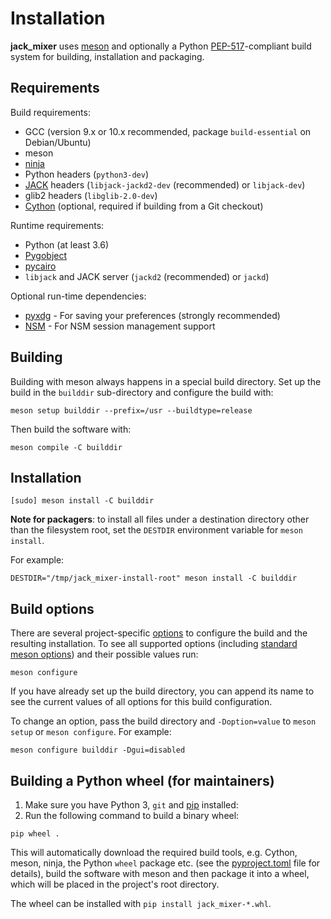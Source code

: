Installation
============

**jack_mixer** uses [meson] and optionally a Python [PEP-517]-compliant build
system for building, installation and packaging.


## Requirements

Build requirements:

 * GCC (version 9.x or 10.x recommended, package `build-essential` on Debian/Ubuntu)
 * meson
 * [ninja]
 * Python headers (`python3-dev`)
 * [JACK] headers (`libjack-jackd2-dev` (recommended) or `libjack-dev`)
 * glib2 headers (`libglib-2.0-dev`)
 * [Cython] (optional, required if building from a Git checkout)

Runtime requirements:

 * Python (at least 3.6)
 * [Pygobject]
 * [pycairo]
 * `libjack` and JACK server (`jackd2` (recommended) or `jackd`)

Optional run-time dependencies:

* [pyxdg] - For saving your preferences (strongly recommended)
* [NSM] - For NSM session management support


## Building

Building with meson always happens in a special build directory. Set up the
build in the `builddir` sub-directory and configure the build with:

```console
meson setup builddir --prefix=/usr --buildtype=release
```

Then build the software with:

```console
meson compile -C builddir
```


## Installation

```console
[sudo] meson install -C builddir
```

**Note for packagers**: to install all files under a destination directory
other than the filesystem root, set the `DESTDIR` environment variable for
`meson install`.

For example:

```console
DESTDIR="/tmp/jack_mixer-install-root" meson install -C builddir
```


## Build options

There are several project-specific [options] to configure the build and the
resulting installation. To see all supported options (including [standard
meson options]) and their possible values run:

```console
meson configure
```

If you have already set up the build directory, you can append its name
to see the current values of all options for this build configuration.

To change an option, pass the build directory and `-Doption=value` to
`meson setup` or `meson configure`. For example:

```console
meson configure builddir -Dgui=disabled
```


## Building a Python wheel (for maintainers)

1. Make sure you have Python 3, `git` and [pip] installed:
2. Run the following command to build a binary wheel:

```console
pip wheel .
```

This will automatically download the required build tools, e.g. Cython, meson,
ninja, the Python `wheel` package etc. (see the [pyproject.toml] file for
details), build the software with meson and then package it into a wheel, which
will be placed in the project's root directory.

The wheel can be installed with `pip install jack_mixer-*.whl`.


[Cython]: https://cython.org/
[JACK]: https://jackaudio.org/
[meson]: https://mesonbuild.com/
[ninja]: https://ninja-build.org/
[NSM]: https://github.com/linuxaudio/new-session-manager
[options]: https://mesonbuild.com/Build-options.html
[pip]: https://pypi.org/project/pip/
[pycairo]: https://pypi.org/project/pycairo/
[PyGObject]: https://pypi.org/project/PyGObject/
[pyxdg]: https://freedesktop.org/wiki/Software/pyxdg/
[PEP-517]: https://www.python.org/dev/peps/pep-0517/
[pyproject.toml]: ./pyproject.toml
[standard meson options]: https://mesonbuild.com/Builtin-options.html
